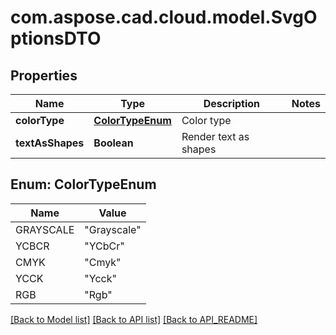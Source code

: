 
# com.aspose.cad.cloud.model.SvgOptionsDTO

## Properties
Name | Type | Description | Notes
------------ | ------------- | ------------- | -------------
**colorType** | [**ColorTypeEnum**](#ColorTypeEnum) | Color type | 
**textAsShapes** | **Boolean** | Render text as shapes | 


<a name="ColorTypeEnum"></a>
## Enum: ColorTypeEnum
Name | Value
---- | -----
GRAYSCALE | &quot;Grayscale&quot;
YCBCR | &quot;YCbCr&quot;
CMYK | &quot;Cmyk&quot;
YCCK | &quot;Ycck&quot;
RGB | &quot;Rgb&quot;


[[Back to Model list]](API_README.md#documentation-for-models) [[Back to API list]](API_README.md#documentation-for-api-endpoints) [[Back to API_README]](API_README.md)

